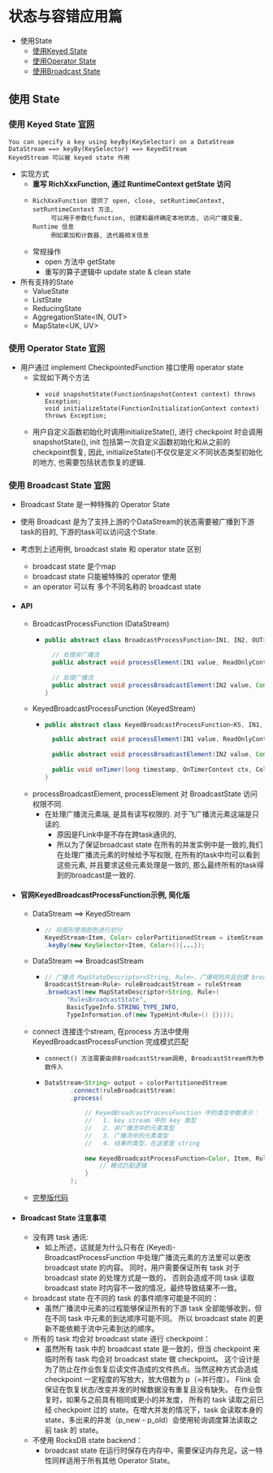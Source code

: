 # 状态与容错应用篇

- 使用State
    - [使用Keyed State](#使用-keyed-state-官网)
    - [使用Operator State](#使用-operator-state-官网)
    - [使用Broadcast State](#使用-broadcast-state-官网)

## 使用 State

### 使用 Keyed State [官网](https://ci.apache.org/projects/flink/flink-docs-release-1.12/dev/stream/state/state.html#using-keyed-state)

```text
You can specify a key using keyBy(KeySelector) on a DataStream
DataStream ==> keyBy(KeySelector) ==> KeyedStream
KeyedStream 可以被 keyed state 作用
```

- 实现方式
    - **重写 RichXxxFunction, 通过 RuntimeContext getState 访问**
    - ```text
      RichXxxFunction 提供了 open, close, setRuntimeContext, setRuntimeContext 方法,
           可以用于参数化function, 创建和最终确定本地状态, 访问广播变量, Runtime 信息
           例如累加和计数器, 迭代器相关信息
      ```
    - 常规操作
        - open 方法中 getState
        - 重写的算子逻辑中 update state & clean state
- 所有支持的State
    - ValueState<T>
    - ListState<T>
    - ReducingState<T>
    - AggregationState<IN, OUT>
    - MapState<UK, UV>

### 使用 Operator State [官网](https://ci.apache.org/projects/flink/flink-docs-release-1.12/dev/stream/state/state.html#using-operator-state)

- 用户通过 implement CheckpointedFunction 接口使用 operator state
    - 实现如下两个方法
        - ```text
          void snapshotState(FunctionSnapshotContext context) throws Exception;
          void initializeState(FunctionInitializationContext context) throws Exception;
          ```
    - 用户自定义函数初始化时调用initializeState(), 进行 checkpoint 时会调用 snapshotState(), init
      包括第一次自定义函数初始化和从之前的checkpoint恢复, 因此,
      initializeState()不仅仅是定义不同状态类型初始化的地方, 也需要包括状态恢复的逻辑.

### 使用 Broadcast State [官网](https://ci.apache.org/projects/flink/flink-docs-release-1.12/dev/stream/state/broadcast_state.html)

- Broadcast State 是一种特殊的 Operator State
- 使用 Broadcast 是为了支持上游的个DataStream的状态需要被广播到下游task的目的, 下游的task可以访问这个State.
- 考虑到上述用例, broadcast state 和 operator state 区别
    - broadcast state 是个map
    - broadcast state 只能被特殊的 operator 使用
    - an operator 可以有 多个不同名称的 broadcast state
- #### API
    - BroadcastProcessFunction (DataStream)
        - ```java
          public abstract class BroadcastProcessFunction<IN1, IN2, OUT> extends BaseBroadcastProcessFunction {

            // 处理非广播流
            public abstract void processElement(IN1 value, ReadOnlyContext ctx, Collector<OUT> out) throws Exception;
            
            // 处理广播流
            public abstract void processBroadcastElement(IN2 value, Context ctx, Collector<OUT> out) throws Exception;
          }
          ```
    - KeyedBroadcastProcessFunction (KeyedStream)
        - ```java
          public abstract class KeyedBroadcastProcessFunction<KS, IN1, IN2, OUT> {

            public abstract void processElement(IN1 value, ReadOnlyContext ctx, Collector<OUT> out) throws Exception;
        
            public abstract void processBroadcastElement(IN2 value, Context ctx, Collector<OUT> out) throws Exception;
        
            public void onTimer(long timestamp, OnTimerContext ctx, Collector<OUT> out) throws Exception;
          }
          ```
    - processBroadcastElement, processElement 对 BroadcastState 访问权限不同.
        - 在处理广播流元素端, 是具有读写权限的. 对于飞广播流元素这端是只读的.
            - 原因是FLink中是不存在跨task通讯的,
            - 所以为了保证broadcast state 在所有的并发实例中是一致的,我们在处理广播流元素的时候给予写权限,
              在所有的task中均可以看到这些元素, 并且要求这些元素处理是一致的,
              那么最终所有的task得到的broadcast是一致的.

- #### 官网KeyedBroadcastProcessFunction示例, 简化版
    - DataStream ==> KeyedStream
        - ```java
          // 将图形使用颜色进行划分
          KeyedStream<Item, Color> colorPartitionedStream = itemStream
          .keyBy(new KeySelector<Item, Color>(){...});
          ```
    - DataStream ==> BroadcastStream
        - ```java
          // 广播流 MapStateDescriptor<String, Rule>，广播规则并且创建 broadcast state
          BroadcastStream<Rule> ruleBroadcastStream = ruleStream
          .broadcast(new MapStateDescriptor<String, Rule>(
                "RulesBroadcastState",
                BasicTypeInfo.STRING_TYPE_INFO,
                TypeInformation.of(new TypeHint<Rule>() {})));
          ```
    - connect 连接连个stream, 在process 方法中使用KeyedBroadcastProcessFunction 完成模式匹配
        - ```text
          connect() 方法需要由非BroadcastStream调用, BroadcastStream作为参数传入
          ```
        - ```java
          DataStream<String> output = colorPartitionedStream
                 .connect(ruleBroadcastStream)
                 .process(
                     
                     // KeyedBroadcastProcessFunction 中的类型参数表示：
                     //   1. key stream 中的 key 类型
                     //   2. 非广播流中的元素类型
                     //   3. 广播流中的元素类型
                     //   4. 结果的类型，在这里是 string
                     
                     new KeyedBroadcastProcessFunction<Color, Item, Rule, String>() {
                         // 模式匹配逻辑
                     }
                 );
          ```
    - [完整版代码](https://ci.apache.org/projects/flink/flink-docs-release-1.12/zh/dev/stream/state/broadcast_state.html#broadcastprocessfunction-%E5%92%8C-keyedbroadcastprocessfunction)

- #### Broadcast State 注意事项
    - 没有跨 task 通讯:
        - 如上所述，这就是为什么只有在 (Keyed)-BroadcastProcessFunction 中处理广播流元素的方法里可以更改 broadcast state
          的内容。 同时，用户需要保证所有 task 对于
          broadcast state 的处理方式是一致的， 否则会造成不同 task 读取 broadcast state 时内容不一致的情况，最终导致结果不一致。
    - broadcast state 在不同的 task 的事件顺序可能是不同的：
        - 虽然广播流中元素的过程能够保证所有的下游 task 全部能够收到，但在不同 task 中元素的到达顺序可能不同。 所以
          broadcast state 的更新不能依赖于流中元素到达的顺序。
    - 所有的 task 均会对 broadcast state 进行 checkpoint：
        - 虽然所有 task 中的 broadcast state 是一致的，但当 checkpoint 来临时所有 task 均会对 broadcast state 做
          checkpoint。
          这个设计是为了防止在作业恢复后读文件造成的文件热点。当然这种方式会造成 checkpoint 一定程度的写放大，放大倍数为
          p（=并行度）。 Flink 会保证在恢复状态/改变并发的时候数据没有重复且没有缺失。
          在作业恢复时，如果与之前具有相同或更小的并发度， 所有的 task 读取之前已经 checkpoint 过的 state。在增大并发的情况下，task
          会读取本身的 state，多出来的并发（p_new -
          p_old）会使用轮询调度算法读取之前 task 的 state。
    - 不使用 RocksDB state backend：
        - broadcast state 在运行时保存在内存中，需要保证内存充足。这一特性同样适用于所有其他 Operator State。